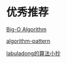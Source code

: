 # 优秀推荐

[Big-O Algorithm](https://www.bigocheatsheet.com/)

[algorithm-pattern](https://greyireland.gitbook.io/algorithm-pattern/)

[labuladong的算法小抄](https://labuladong.gitbook.io/algo/)
